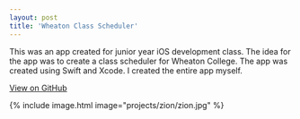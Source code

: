 ```yaml
---
layout: post
title: 'Wheaton Class Scheduler'
---
```


This was an app created for junior year iOS development class. The idea for the app was to create a class scheduler for Wheaton College. The app was created using Swift and Xcode. I created the entire app myself.

<!--- Add link to github --->
[View on GitHub](https://github.com/pricejoshua/wheaton-class-scheduler-ios)

{% include image.html image="projects/zion/zion.jpg" %}